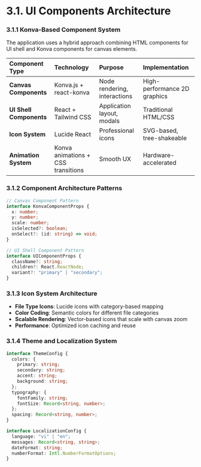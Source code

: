 # 3.1. UI Components Architecture

### 3.1.1 Konva-Based Component System

The application uses a hybrid approach combining HTML components for UI shell and Konva components for canvas elements.

| Component Type          | Technology                         | Purpose                      | Implementation               |
| :---------------------- | :--------------------------------- | :--------------------------- | :--------------------------- |
| **Canvas Components**   | Konva.js + react-konva             | Node rendering, interactions | High-performance 2D graphics |
| **UI Shell Components** | React + Tailwind CSS               | Application layout, modals   | Traditional HTML/CSS         |
| **Icon System**         | Lucide React                       | Professional icons           | SVG-based, tree-shakeable    |
| **Animation System**    | Konva animations + CSS transitions | Smooth UX                    | Hardware-accelerated         |

### 3.1.2 Component Architecture Patterns

```typescript
// Canvas Component Pattern
interface KonvaComponentProps {
  x: number;
  y: number;
  scale: number;
  isSelected?: boolean;
  onSelect?: (id: string) => void;
}

// UI Shell Component Pattern
interface UIComponentProps {
  className?: string;
  children?: React.ReactNode;
  variant?: "primary" | "secondary";
}
```

### 3.1.3 Icon System Architecture

- **File Type Icons**: Lucide icons with category-based mapping
- **Color Coding**: Semantic colors for different file categories
- **Scalable Rendering**: Vector-based icons that scale with canvas zoom
- **Performance**: Optimized icon caching and reuse

### 3.1.4 Theme and Localization System

```typescript
interface ThemeConfig {
  colors: {
    primary: string;
    secondary: string;
    accent: string;
    background: string;
  };
  typography: {
    fontFamily: string;
    fontSize: Record<string, number>;
  };
  spacing: Record<string, number>;
}

interface LocalizationConfig {
  language: "vi" | "en";
  messages: Record<string, string>;
  dateFormat: string;
  numberFormat: Intl.NumberFormatOptions;
}
```
